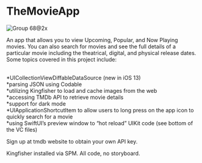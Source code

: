 # TheMovieApp

![Group 68@2x](https://user-images.githubusercontent.com/25728996/89601305-d2cb0280-d829-11ea-95e1-f385a3d5d171.png)


An app that allows you to view Upcoming, Popular, and Now Playing movies.  You can also search for movies and see the full details of a particular movie including the theatrical, digital, and physical release dates. 
Some topics covered in this project include:
<p>
<br>*UICollectionViewDiffableDataSource (new in iOS 13)
<br>*parsing JSON using Codable
<br>*utilizing Kingfisher to load and cache images from the web
<br>*accessing TMDb API to retrieve movie details
<br>*support for dark mode
<br>*UIApplicationShortcutItem to allow users to long press on the app icon to quickly search for a movie
<br>*using SwiftUI’s preview window to “hot reload” UIKit code (see bottom of the VC files) </p>

<p>Sign up at tmdb website to obtain your own API key.</p>

Kingfisher installed via SPM.  All code, no storyboard.
